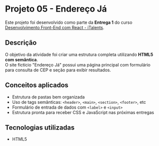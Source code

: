 # Projeto 05 - Endereço Já


Este projeto foi desenvolvido como parte da **Entrega 1** do curso [Desenvolvimento Front-End com React - iTalents](https://italents.com.br).

## Descrição

O objetivo da atividade foi criar uma estrutura completa utilizando **HTML5 com semântica**.  
O site fictício "Endereço Já" possui uma página principal com formulário para consulta de CEP e seção para exibir resultados.

## Conceitos aplicados

- Estrutura de pastas bem organizada
- Uso de tags semânticas: `<header>`, `<main>`, `<section>`, `<footer>`, etc
- Formulário de entrada de dados com `<label>` e `<input>`
- Estrutura pronta para receber CSS e JavaScript nas próximas entregas

## Tecnologias utilizadas

- HTML5